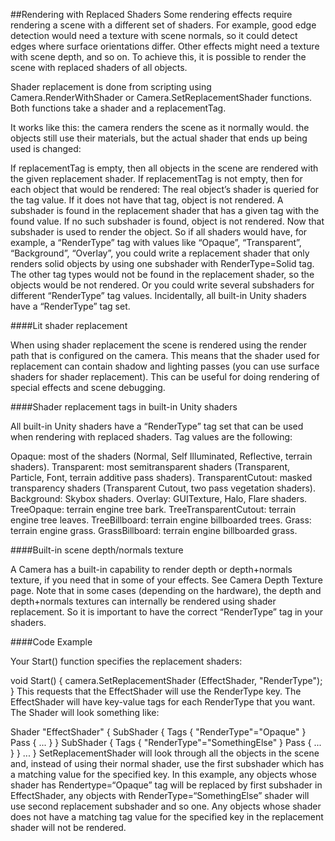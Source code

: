 ##Rendering with Replaced Shaders
Some rendering effects require rendering a scene with a different set of shaders. For example, good edge detection would need a texture with scene normals, so it could detect edges where surface orientations differ. Other effects might need a texture with scene depth, and so on. To achieve this, it is possible to render the scene with replaced shaders of all objects.

Shader replacement is done from scripting using Camera.RenderWithShader or Camera.SetReplacementShader functions. Both functions take a shader and a replacementTag.

It works like this: the camera renders the scene as it normally would. the objects still use their materials, but the actual shader that ends up being used is changed:

If replacementTag is empty, then all objects in the scene are rendered with the given replacement shader.
If replacementTag is not empty, then for each object that would be rendered:
The real object’s shader is queried for the tag value.
If it does not have that tag, object is not rendered.
A subshader is found in the replacement shader that has a given tag with the found value. If no such subshader is found, object is not rendered.
Now that subshader is used to render the object.
So if all shaders would have, for example, a “RenderType” tag with values like “Opaque”, “Transparent”, “Background”, “Overlay”, you could write a replacement shader that only renders solid objects by using one subshader with RenderType=Solid tag. The other tag types would not be found in the replacement shader, so the objects would be not rendered. Or you could write several subshaders for different “RenderType” tag values. Incidentally, all built-in Unity shaders have a “RenderType” tag set.

####Lit shader replacement

When using shader replacement the scene is rendered using the render path that is configured on the camera. This means that the shader used for replacement can contain shadow and lighting passes (you can use surface shaders for shader replacement). This can be useful for doing rendering of special effects and scene debugging.

####Shader replacement tags in built-in Unity shaders

All built-in Unity shaders have a “RenderType” tag set that can be used when rendering with replaced shaders. Tag values are the following:

Opaque: most of the shaders (Normal, Self Illuminated, Reflective, terrain shaders).
Transparent: most semitransparent shaders (Transparent, Particle, Font, terrain additive pass shaders).
TransparentCutout: masked transparency shaders (Transparent Cutout, two pass vegetation shaders).
Background: Skybox shaders.
Overlay: GUITexture, Halo, Flare shaders.
TreeOpaque: terrain engine tree bark.
TreeTransparentCutout: terrain engine tree leaves.
TreeBillboard: terrain engine billboarded trees.
Grass: terrain engine grass.
GrassBillboard: terrain engine billboarded grass.

####Built-in scene depth/normals texture

A Camera has a built-in capability to render depth or depth+normals texture, if you need that in some of your effects. See Camera Depth Texture page. Note that in some cases (depending on the hardware), the depth and depth+normals textures can internally be rendered using shader replacement. So it is important to have the correct “RenderType” tag in your shaders.

####Code Example

Your Start() function specifies the replacement shaders:

void Start() {
    camera.SetReplacementShader (EffectShader, "RenderType");
}
This requests that the EffectShader will use the RenderType key. The EffectShader will have key-value tags for each RenderType that you want. The Shader will look something like:

Shader "EffectShader" {
     SubShader {
         Tags { "RenderType"="Opaque" }
         Pass {
             ...
         }
     }
     SubShader {
         Tags { "RenderType"="SomethingElse" }
         Pass {
             ...
         }
     }
 ...
 }
SetReplacementShader will look through all the objects in the scene and, instead of using their normal shader, use the first subshader which has a matching value for the specified key. In this example, any objects whose shader has Rendertype=“Opaque” tag will be replaced by first subshader in EffectShader, any objects with RenderType=“SomethingElse” shader will use second replacement subshader and so one. Any objects whose shader does not have a matching tag value for the specified key in the replacement shader will not be rendered.